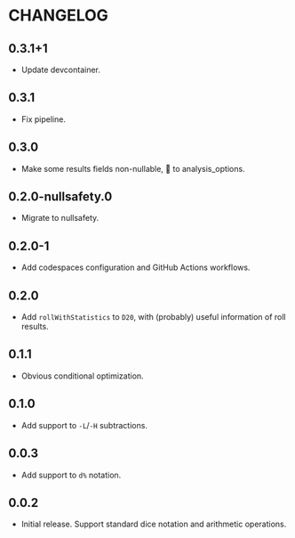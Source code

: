 # CHANGELOG

## 0.3.1+1
- Update devcontainer.

## 0.3.1
- Fix pipeline.

## 0.3.0
- Make some results fields non-nullable, 💅 to analysis_options.

## 0.2.0-nullsafety.0
- Migrate to nullsafety.

## 0.2.0-1
- Add codespaces configuration and GitHub Actions workflows.

## 0.2.0
- Add `rollWithStatistics` to `D20`, with (probably) useful information of roll results.

## 0.1.1
- Obvious conditional optimization.

## 0.1.0
- Add support to `-L`/`-H` subtractions.

## 0.0.3
- Add support to `d%` notation.

## 0.0.2
- Initial release. Support standard dice notation and arithmetic operations.
